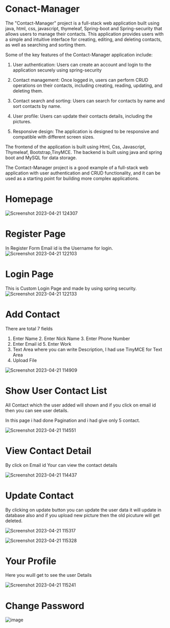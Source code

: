 # Conact-Manager
The "Contact-Manager" project is a full-stack web application built using java, html, css, javascript, thymeleaf, Spring-boot and Spring-security that allows users to manage their contacts. This application provides users with a simple and intuitive interface for creating, editing, and deleting contacts, as well as searching and sorting them.

Some of the key features of the Contact-Manager application include:

1. User authentication: Users can create an account and login to the application securely using spring-security

2. Contact management: Once logged in, users can perform CRUD operations on their contacts, including creating, reading, updating, and deleting them.

3. Contact search and sorting: Users can search for contacts by name and sort contacts by name.

4. User profile: Users can update their contacts details, including the pictures.

5. Responsive design: The application is designed to be responsive and compatible with different screen sizes.

The frontend of the application is built using Html, Css, Javascript, Thymeleaf, Bootstrap,TinyMCE. The backend is built using java and spring boot and MySQL for data storage.

The Contact-Manager project is a good example of a full-stack web application with user authentication and CRUD functionality, and it can be used as a starting point for building more complex applications.

# Homepage

![Screenshot 2023-04-21 124307](https://user-images.githubusercontent.com/100328979/233766917-b16aff62-67a7-481f-b19c-de5184c8e9ec.png)

# Register Page

In Register Form Email id is the Username for login.
![Screenshot 2023-04-21 122103](https://user-images.githubusercontent.com/100328979/233571997-d2b2af51-4c41-4552-845e-e1a132bca778.png)

# Login Page 

This is Custom Login Page and made by using spring security.
![Screenshot 2023-04-21 122133](https://user-images.githubusercontent.com/100328979/233630725-03cb29a7-1ef3-4cbd-a572-8afa756d2ac8.png)

# Add Contact

There are total 7 fields 
1. Enter Name 2. Enter Nick Name 3. Enter Phone Number 
4. Enter Email id 5. Enter Work
6. Text Area where you can write Description, I had use TinyMCE for Text Area
7. Upload File

![Screenshot 2023-04-21 114909](https://user-images.githubusercontent.com/100328979/233557311-83321957-3ae5-4b01-8a79-41607a8a921c.png)


# Show User Contact List

All Contact which the user added will shown and if you click on email id then you can see user details.

In this page i had done Pagination and i had give only 5 contact. 

![Screenshot 2023-04-21 114551](https://user-images.githubusercontent.com/100328979/233558078-7f0b8948-a42b-415e-830f-57be3e0d345e.png)


# View Contact Detail

By click on Email id Your can view the contact details 

![Screenshot 2023-04-21 114437](https://user-images.githubusercontent.com/100328979/233556562-8060f62b-8004-435d-b37b-8b3d3aaca15e.png)


# Update Contact

By clicking on update button you can update the user data it will update in database also and if you upload new picture then the old picuture will get deleted.

![Screenshot 2023-04-21 115317](https://user-images.githubusercontent.com/100328979/233561722-aaf2c7c4-5be0-4582-9cd3-fda3202f9b9d.png)


![Screenshot 2023-04-21 115328](https://user-images.githubusercontent.com/100328979/233560690-206182eb-31ac-4af8-9f0b-e08085616667.png)


# Your Profile

Here you wuill get to see the user Details 

![Screenshot 2023-04-21 115241](https://user-images.githubusercontent.com/100328979/233573085-34d0ca6a-753a-4669-96d7-ea7fca8f5f27.png)

# Change Password
![image](https://user-images.githubusercontent.com/100328979/234257761-0825b26c-8d00-451e-bd2e-bc1446a641f2.png)




















